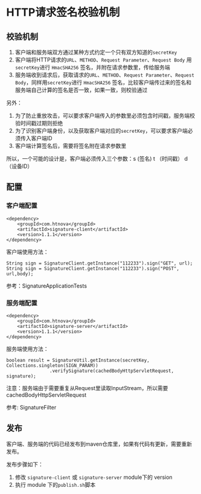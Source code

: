 # HTTP请求签名校验机制

## 校验机制

1. 客户端和服务端双方通过某种方式约定一个只有双方知道的`secretKey`
2. 客户端将HTTP请求的`URL`、`METHOD`、`Request Parameter`、`Request Body` 用`secretKey`进行 `HmacSHA256` 签名，并附在请求参数里，传给服务端
3. 服务端收到请求后，获取请求的`URL`、`METHOD`、`Request Parameter`、`Request Body`，同样用`secretKey`进行 `HmacSHA256` 签名，比较客户端传过来的签名和服务端自己计算的签名是否一致，如果一致，则校验通过

另外：

1. 为了防止重放攻击，可以要求客户端传入的参数里必须包含时间戳，服务端校验时间戳过期则拒绝
2. 为了识别客户端身份，以及获取客户端对应的`secretKey`，可以要求客户端必须传入客户端ID
3. 客户端计算签名后，需要将签名附在请求参数里

所以，一个可能的设计是，客户端必须传入三个参数：s (签名) t （时间戳） d（设备ID）

## 配置

### 客户端配置

```
<dependency>
    <groupId>com.htnova</groupId>
    <artifactId>signature-client</artifactId>
    <version>1.1.1</version>
</dependency>
```

客户端使用方法：

```
String sign = SignatureClient.getInstance("112233").sign("GET", url);
String sign = SignatureClient.getInstance("112233").sign("POST", url,body);
```

参考：SignatureApplicationTests

### 服务端配置

```
<dependency>
    <groupId>com.htnova</groupId>
    <artifactId>signature-server</artifactId>
    <version>1.1.1</version>
</dependency>
```

服务端使用方法：

```
boolean result = SignatureUtil.getInstance(secretKey, Collections.singleton(SIGN_PARAM))
                .verifySignature(cachedBodyHttpServletRequest, signature);
```

注意：服务端由于需要重复从Request里读取InputStream，所以需要cachedBodyHttpServletRequest

参考: SignatureFilter

## 发布

客户端、服务端的代码已经发布到maven仓库里，如果有代码有更新，需要重新发布。

发布步骤如下：

1. 修改 `signature-client` 或 `signature-server` module下的 version
2. 执行 module 下的`publish.sh`脚本
